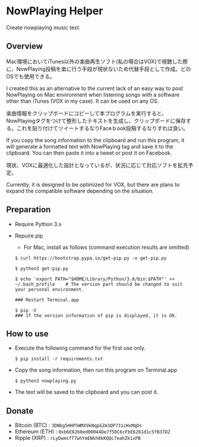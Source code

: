 # NowPlaying Helper

Create nowplaying music text.

## Overview

Mac環境においてiTunes以外の楽曲再生ソフト(私の場合はVOX)で視聴した際に、NowPlaying投稿を楽に行う手段が現状ないため代替手段として作成。どのOSでも使用できる。

I created this as an alternative to the current lack of an easy way to post NowPlaying on Mac environment when listening songs with a software other than iTunes (VOX in my case). It can be used on any OS.

楽曲情報をクリップボードにコピーして本プログラムを実行すると、NowPlayingタグをつけて整形したテキストを生成し、クリップボードに保存する。これを貼り付けてツイートするなりFaceｂook投稿するなりすれば良い。

If you copy the song information to the clipboard and run this program, it will generate a formatted text with NowPlaying tag and save it to the clipboard. You can then paste it into a tweet or post it on Facebook.

現状、VOXに最適化した設計となっているが、状況に応じて対応ソフトを拡充予定。

Currently, it is designed to be optimized for VOX, but there are plans to expand the compatible software depending on the situation.

## Preparation

* Require Python 3.x
* Repuire pip
  * For Mac, install as follows (command execution results are omitted)
  
  ```(text)
  $ curl https://bootstrap.pypa.io/get-pip.py -o get-pip.py
  
  $ python3 get-pip.py

  $ echo 'export PATH="$HOME/Library/Python/3.8/bin:$PATH"' >> ~/.bash_profile    # The version part should be changed to suit your personal environment.

  ### Restart Terminal.app

  $ pip -V
  ### If the version information of pip is displayed, it is OK.
  ```

## How to use

* Execute the following command for the first use only.
  
  ```(texy)
  $ pip install -r requirements.txt
  ```

* Copy the song information, then run this program on Terminal.app
  
  ```(text)
  $ python3 nowplaying.py
  ```

* The text will be saved to the clipboard and you can post it.

## Donate

* Bitcoin (BTC) : `3DNbg5HHP5WMX9kNqpGZm3QP731cHxMqDs`
* Ethereum (ETH) : `0xb6E6260ed00044De7f5DC6cFbE6261d1c5fB37D2`
* Ripple (XRP) : `rLyDwmsfT7whYmENkh8kKQQc7eahZk1xPB`
